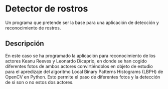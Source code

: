 # Detector de rostros

Un programa que pretende ser la base para una aplicación de detección y reconocimiento de rostros.

## Descripción

En este caso se ha programado la aplicación para reconocimiento de los actores Keanu Reeves y Leonardo Dicaprio, en donde se han cogido diferentes fotos de ambos actores convirtiéndolos en objeto de estudio para el apredizaje del algoritmo Local Binary
Patterns Histograms (LBPH) de OpenCV en Python. Esto permite el paso de diferentes fotos y la detección de si son o no estos dos actores.

